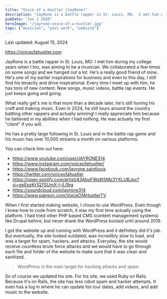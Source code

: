 ```yaml
---
title: "Voice of a Hustler (JayRone)"
description: "JayRone is a battle rapper in St. Louis, MO.  I met him during my college years when I too, was aiming to be a musician.  We collaborated a few times on some songs and we hanged out a lot. "
pubDate: "Jun 1 2020"
heroImage: "/jayrone-voice-of-a-hustler.jpg"
tags: ["musician", "past work", "website"]
---
```


Last updated: August 15, 2024

https://voiceofahustler.com

JayRone is a battle rapper in St. Louis, MO.  I met him during my college years when I too, was aiming to be a musician.  We collaborated a few times on some songs and we hanged out a lot.  He's a really good friend of mine.  He's one of my earlier inspirations for business and even to this day, I still find his tenacity and drive inspirational.  Every time I meet up with him, he has tons of new content.  New songs, music videos, battle rap events.  He just keeps going and going.

What really get's me is that more than a decade later, he's still honing his craft and making music.  Even in 2024, he still tours around the country battling other rappers and actually winning!  I really appreciate him because he believed in my abilities when I had nothing.  He was actually my first "client" if you will. 

He has a pretty large following in St. Louis and in the battle rap game and his music has over 10,000 streams a month on various platforms.

You can check him out here:

* https://www.youtube.com/user/JAYRONE314
* https://www.instagram.com/voiceofahustler/
* https://www.facebook.com/jayrone.saintlouis
* https://twitter.com/voiceofahustler
* https://open.spotify.com/artist/43AboFWs6t5Mz3YXLUBJpv?si=gpEpzKr1Q7SUmX-I-jL0bg
* https://soundcloud.com/jayrone314
* https://www.patreon.com/VoiceOfAHustlerTV

When I first started making website, I chose to use WordPress.  Even though I knew how to code from scratch, it was my first time actually using the platform.  I had tried other PHP based CMS (content management systems) like Drupal before, but never drank the WordPress koolaid until around 2019.

I got the website up and running with WordPress and it definitely did it's job.  But eventually,  the site looked outdated, was incredibly slow to load, and was a target for spam, hackers, and attacks.  Everyday, the site would receive countless brute force attacks and we would have to go through each file and folder of the website to make sure that it was clean and sanitized.

> WordPress is the main target for hacking attacks and spam.

So of course we updated his site.  For his site, we used Ruby on Rails.  Because it's on Rails, the site has less robot spam and hacker attempts.  It even has a log in where he can update his tour dates, add videos, and add music to the website.